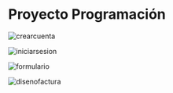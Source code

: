# Proyecto Programación
![crearcuenta](https://user-images.githubusercontent.com/92419630/185851854-40fb24e4-85b4-478c-9a7f-112d0168610f.png)

![iniciarsesion](https://user-images.githubusercontent.com/92419630/185851914-94dfc5bd-3aec-4402-86ac-96c34d53845a.png)

![formulario](https://user-images.githubusercontent.com/92419630/185851940-d5128d21-9c0b-4d09-b9e8-96d445c3c5fd.png)

![disenofactura](https://user-images.githubusercontent.com/92419630/185852268-f87ec642-f80e-42de-8d79-4ffbc34e836b.png)
